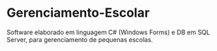 # Gerenciamento-Escolar
Software elaborado em linguagem C# (Windows Forms) e DB em SQL Server, para gerenciamento de pequenas escolas.
